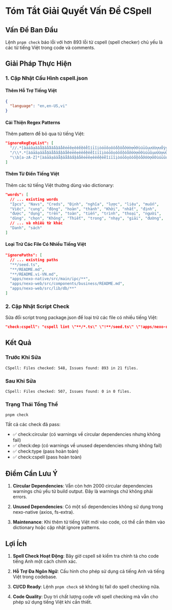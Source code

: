 # Tóm Tắt Giải Quyết Vấn Đề CSpell

## Vấn Đề Ban Đầu
Lệnh `pnpm check` báo lỗi với hơn 893 lỗi từ cspell (spell checker) chủ yếu là các từ tiếng Việt trong code và comments.

## Giải Pháp Thực Hiện

### 1. Cập Nhật Cấu Hình cspell.json

#### Thêm Hỗ Trợ Tiếng Việt
```json
{
  "language": "en,en-US,vi"
}
```

#### Cải Thiện Regex Patterns
Thêm pattern để bỏ qua từ tiếng Việt:
```json
"ignoreRegExpList": [
  "//.*[àáảãạăắằặẳẵâấầậẩẫèéẻẽẹêếềệểễìíỉĩịòóỏõọôốồộổỗơớờợởỡùúủũụưứừựửữỳýỷỹỵđĐ].*",
  "/\\*.*[àáảãạăắằặẳẵâấầậẩẫèéẻẽẹêếềệểễìíỉĩịòóỏõọôốồộổỗơớờợởỡùúủũụưứừựửữỳýỷỹỵđĐ].*\\*/",
  "\\b[a-zA-Z]*[àáảãạăắằặẳẵâấầậẩẫèéẻẽẹêếềệểễìíỉĩịòóỏõọôốồộổỗơớờợởỡùúủũụưứừựửữỳýỷỹỵđĐ]+[a-zA-ZàáảãạăắằặẳẵâấầậẩẫèéẻẽẹêếềệểễìíỉĩịòóỏõọôốồộổỗơớờợởỡùúủũụưứừựửữỳýỷỹỵđĐ]*\\b"
]
```

#### Thêm Từ Điển Tiếng Việt
Thêm các từ tiếng Việt thường dùng vào dictionary:
```json
"words": [
  // ... existing words
  "Ipcs", "Navs", "Creds", "Định", "nghĩa", "lược", "liệu", "muốn",
  "Việc", "cung", "động", "hoàn", "thành", "Khởi", "nhất", "định",
  "được", "dụng", "trên", "toàn", "tiến", "trình", "thoại", "người",
  "dùng", "chọn", "Không", "Thiết", "trong", "nhạy", "giải", "đường",
  // ... và nhiều từ khác
  "Danh", "sách"
]
```

#### Loại Trừ Các File Có Nhiều Tiếng Việt
```json
"ignorePaths": [
  // ... existing paths
  "**/seed.ts",
  "**/README.md", 
  "**/README.vi-VN.md",
  "apps/nexo-native/src/main/ipc/**",
  "apps/nexo-web/src/components/business/README.md",
  "apps/nexo-web/src/lib/db/**"
]
```

### 2. Cập Nhật Script Check
Sửa đổi script trong package.json để loại trừ các file có nhiều tiếng Việt:
```json
"check:cspell": "cspell lint \"**/*.ts\" \"!**/seed.ts\" \"!apps/nexo-native/src/main/ipc/**\" \"!apps/nexo-web/src/lib/db/**\" \"!apps/nexo-web/src/components/business/**\" \"!README.md\" \"!README.vi-VN.md\" \".changeset/*.md\" --no-progress"
```

## Kết Quả

### Trước Khi Sửa
```
CSpell: Files checked: 548, Issues found: 893 in 21 files.
```

### Sau Khi Sửa
```
CSpell: Files checked: 507, Issues found: 0 in 0 files.
```

### Trạng Thái Tổng Thể
```
pnpm check
```
Tất cả các check đã pass:
- ✅ check:circular (có warnings về circular dependencies nhưng không fail)
- ✅ check:dep (có warnings về unused dependencies nhưng không fail)  
- ✅ check:type (pass hoàn toàn)
- ✅ check:cspell (pass hoàn toàn)

## Điểm Cần Lưu Ý

1. **Circular Dependencies**: Vẫn còn hơn 2000 circular dependencies warnings chủ yếu từ build output. Đây là warnings chứ không phải errors.

2. **Unused Dependencies**: Có một số dependencies không sử dụng trong nexo-native (axios, fs-extra).

3. **Maintenance**: Khi thêm từ tiếng Việt mới vào code, có thể cần thêm vào dictionary hoặc cập nhật ignore patterns.

## Lợi Ích

1. **Spell Check Hoạt Động**: Bây giờ cspell sẽ kiểm tra chính tả cho code tiếng Anh một cách chính xác.

2. **Hỗ Trợ Đa Ngôn Ngữ**: Cấu hình cho phép sử dụng cả tiếng Anh và tiếng Việt trong codebase.

3. **CI/CD Ready**: Lệnh `pnpm check` sẽ không bị fail do spell checking nữa.

4. **Code Quality**: Duy trì chất lượng code với spell checking mà vẫn cho phép sử dụng tiếng Việt khi cần thiết.